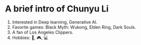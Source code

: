 # A brief intro of Chunyu Li

1. Interested in Deep learning, Generative AI.
2. Favorite games: Black Myth: Wukong, Elden Ring, Dark Souls.
3. A fan of Los Angeles Clippers.
4. Hobbies: :basketball:, :video_game:, :computer:
